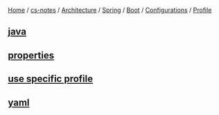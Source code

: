 [Home](https://mengxianbin.github.io) /
[cs-notes](https://mengxianbin.github.io/cs-notes/site) /
[Architecture](https://mengxianbin.github.io/cs-notes/site/Architecture) /
[Spring](https://mengxianbin.github.io/cs-notes/site/Architecture/Spring) /
[Boot](https://mengxianbin.github.io/cs-notes/site/Architecture/Spring/Boot) /
[Configurations](https://mengxianbin.github.io/cs-notes/site/Architecture/Spring/Boot/Configurations) /
[Profile](https://mengxianbin.github.io/cs-notes/site/Architecture/Spring/Boot/Configurations/Profile)

## [java](https://mengxianbin.github.io/cs-notes/site/Architecture/Spring/Boot/Configurations/Profile/java)

## [properties](https://mengxianbin.github.io/cs-notes/site/Architecture/Spring/Boot/Configurations/Profile/properties)

## [use specific profile](https://mengxianbin.github.io/cs-notes/site/Architecture/Spring/Boot/Configurations/Profile/use%20specific%20profile)

## [yaml](https://mengxianbin.github.io/cs-notes/site/Architecture/Spring/Boot/Configurations/Profile/yaml)
